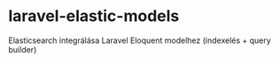 # laravel-elastic-models
Elasticsearch integrálása Laravel Eloquent modelhez (indexelés + query builder)
